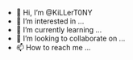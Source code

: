 - 👋 Hi, I’m @KiLLerT0NY
- 👀 I’m interested in ...
- 🌱 I’m currently learning ...
- 💞️ I’m looking to collaborate on ...
- 📫 How to reach me ...

<!---
KiLLerT0NY/KiLLerT0NY is a ✨ special ✨ repository because its `README.md` (this file) appears on your GitHub profile.
You can click the Preview link to take a look at your changes.
--->
